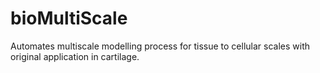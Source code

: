 # bioMultiScale
Automates multiscale modelling process for tissue to cellular scales with original application in cartilage.
